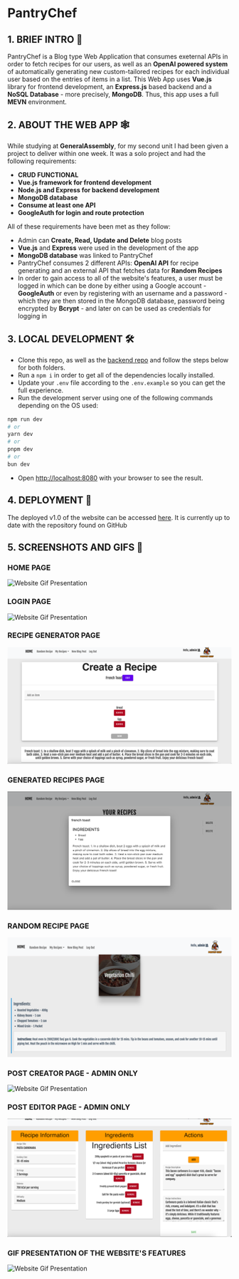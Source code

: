 # PantryChef

## 1. BRIEF INTRO 📖

PantryChef is a Blog type Web Application that consumes exeternal APIs in order to fetch recipes for our users, as well as an **OpenAI powered system** of automatically generating new custom-tailored recipes for each individual user based on the entries of items in a list. This Web App uses **Vue.js** library for frontend development, an **Express.js** based backend and a **NoSQL Database** - more precisely, **MongoDB**. Thus, this app uses a full **MEVN** environment.

## 2. ABOUT THE WEB APP 🕸
While studying at **GeneralAssembly**, for my second unit I had been given a project to deliver within one week. It was a solo project and had the following requirements:

+ **CRUD FUNCTIONAL**
+ **Vue.js framework for frontend development**
+ **Node.js and Express for backend development**
+ **MongoDB database**
+ **Consume at least one API**
+ **GoogleAuth for login and route protection**

All of these requirements have been met as they follow:
+ Admin can **Create, Read, Update and Delete** blog posts
+ **Vue.js** and **Express** were used in the development of the app
+ **MongoDB database** was linked to PantryChef
+ PantryChef consumes 2 different APIs: **OpenAI API** for recipe generating and an external API that fetches data for **Random Recipes**
+ In order to gain access to all of the website's features, a user must be logged in which can be done by either using a Google account - **GoogleAuth** or even by registering with an username and a password - which they are then stored in the MongoDB database, password being encrypted by **Bcrypt** - and later on can be used as credentials for logging in

## 3. LOCAL DEVELOPMENT 🛠

+ Clone this repo, as well as the [backend repo](https://github.com/msionut28/pantryChef_backend) and follow the steps below for both folders.
+ Run a ``` npm i ``` in order to get all of the dependencies locally installed.
+ Update your ```.env``` file according to the ```.env.example``` so you can get the full experience.
+ Run the development server using one of the following commands depending on the OS used:
```bash
npm run dev
# or
yarn dev
# or
pnpm dev
# or
bun dev
```
+ Open [http://localhost:8080](http://localhost:8080) with your browser to see the result.
## 4. DEPLOYMENT 🚀

The deployed v1.0 of the website can be accessed [here](https://pantrychef-ga.netlify.app).
It is currently up to date with the repository found on GitHub

## 5. SCREENSHOTS AND GIFS 📸

### HOME PAGE
![Website Gif Presentation](/src/assets/github/homepage.png)

### LOGIN PAGE
![Website Gif Presentation](/src/assets/github/login.png)

### RECIPE GENERATOR PAGE
![Website Gif Presentation](/src/assets/github/recipegenerator.png)

### GENERATED RECIPES PAGE
![Website Gif Presentation](/src/assets/github/pastrecipe.png)

### RANDOM RECIPE PAGE
![Website Gif Presentation](/src/assets/github/randomrecipe.png)

### POST CREATOR PAGE - ADMIN ONLY
![Website Gif Presentation](/src/assets/github/createpost.png)

### POST EDITOR PAGE - ADMIN ONLY
![Website Gif Presentation](/src/assets/github/editpost.png)

### GIF PRESENTATION OF THE WEBSITE'S FEATURES
![Website Gif Presentation](/src/assets/github/pantrygif.gif)

